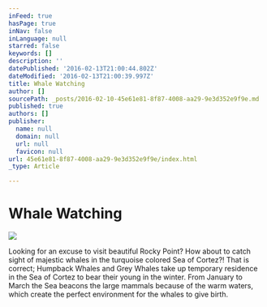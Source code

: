 ```yaml
---
inFeed: true
hasPage: true
inNav: false
inLanguage: null
starred: false
keywords: []
description: ''
datePublished: '2016-02-13T21:00:44.802Z'
dateModified: '2016-02-13T21:00:39.997Z'
title: Whale Watching
author: []
sourcePath: _posts/2016-02-10-45e61e81-8f87-4008-aa29-9e3d352e9f9e.md
published: true
authors: []
publisher:
  name: null
  domain: null
  url: null
  favicon: null
url: 45e61e81-8f87-4008-aa29-9e3d352e9f9e/index.html
_type: Article

---
```

# Whale Watching
![](https://the-grid-user-content.s3-us-west-2.amazonaws.com/211311dc-fa3f-442a-adc0-3a64c31e3ab1.jpg)

Looking for an excuse to visit beautiful Rocky Point? How about to catch sight of majestic whales in the turquoise colored Sea of Cortez?! That is correct; Humpback Whales and Grey Whales take up temporary residence in the Sea of Cortez to bear their young in the winter. From January to March the Sea beacons the large mammals because of the warm waters, which create the perfect environment for the whales to give birth.